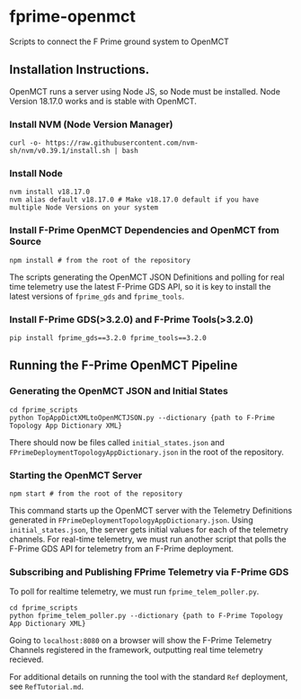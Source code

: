 # fprime-openmct
Scripts to connect the F Prime ground system to OpenMCT

## Installation Instructions.
OpenMCT runs a server using Node JS, so Node must be installed. Node Version 18.17.0 works and is stable with OpenMCT.
### Install NVM (Node Version Manager)
```
curl -o- https://raw.githubusercontent.com/nvm-sh/nvm/v0.39.1/install.sh | bash
```
### Install Node 
```
nvm install v18.17.0
nvm alias default v18.17.0 # Make v18.17.0 default if you have multiple Node Versions on your system
```
### Install F-Prime OpenMCT Dependencies and OpenMCT from Source
```
npm install # from the root of the repository
```

The scripts generating the OpenMCT JSON Definitions and polling for real time telemetry use the latest F-Prime GDS API, so it is key to install the latest versions of `fprime_gds` and `fprime_tools`. 
### Install F-Prime GDS(>3.2.0) and F-Prime Tools(>3.2.0)
```
pip install fprime_gds==3.2.0 fprime_tools==3.2.0
```



## Running the F-Prime OpenMCT Pipeline

### Generating the OpenMCT JSON and Initial States
```
cd fprime_scripts
python TopAppDictXMLtoOpenMCTJSON.py --dictionary {path to F-Prime Topology App Dictionary XML}
```

There should now be files called `initial_states.json` and `FPrimeDeploymentTopologyAppDictionary.json` in the root of the repository. 

### Starting the OpenMCT Server
```
npm start # from the root of the repository
```
This command starts up the OpenMCT server with the Telemetry Definitions generated in `FPrimeDeploymentTopologyAppDictionary.json`. Using `initial_states.json`, the server gets initial values for each of the telemetry channels. For real-time telemetry, we must run another script that polls the F-Prime GDS API for telemetry from an F-Prime deployment. 

### Subscribing and Publishing FPrime Telemetry via F-Prime GDS 
To poll for realtime telemetry, we must run `fprime_telem_poller.py`. 
```
cd fprime_scripts
python fprime_telem_poller.py --dictionary {path to F-Prime Topology App Dictionary XML} 
```
Going to `localhost:8080` on a browser will show the F-Prime Telemetry Channels registered in the framework, outputting real time telemetry recieved. 

For additional details on running the tool with the standard `Ref` deployment, see `RefTutorial.md`. 
